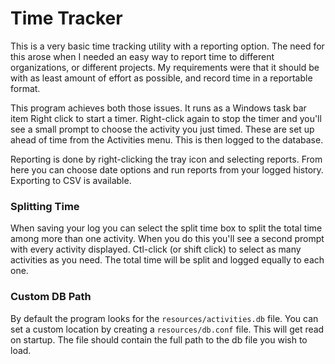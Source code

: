 # Time Tracker

This is a very basic time tracking utility with a reporting option. The need for this arose when I needed an easy way to report time to different organizations, or different projects. My requirements were that it should be with as least amount of effort as possible, and record time in a reportable format. 

This program achieves both those issues. It runs as a Windows task bar item Right click to start a timer. Right-click again to stop the timer and you'll see a small prompt to choose the activity you just timed. These are set up ahead of time from the Activities menu. This is then logged to the database. 

Reporting is done by right-clicking the tray icon and selecting reports. From here you can choose date options and run reports from your logged history. Exporting to CSV is available. 

### Splitting Time

When saving your log you can select the split time box to split the total time among more than one activity. When you do this you'll see a second prompt with every activity displayed. Ctl-click (or shift click) to select as many activities as you need. The total time will be split and logged equally to each one. 

### Custom DB Path 

By default the program looks for the ```resources/activities.db``` file. You can set a custom location by creating a ```resources/db.conf``` file. This will get read on startup. The file should contain the full path to the db file you wish to load. 